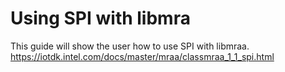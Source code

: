 # Using SPI with libmra

This guide will show the user how to use SPI with libmraa.
https://iotdk.intel.com/docs/master/mraa/classmraa_1_1_spi.html
